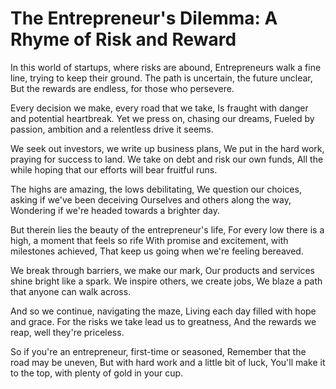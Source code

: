 # The Entrepreneur's Dilemma: A Rhyme of Risk and Reward

In this world of startups, where risks are abound,
Entrepreneurs walk a fine line, trying to keep their ground.
The path is uncertain, the future unclear,
But the rewards are endless, for those who persevere.

Every decision we make, every road that we take,
Is fraught with danger and potential heartbreak.
Yet we press on, chasing our dreams,
Fueled by passion, ambition and a relentless drive it seems.

We seek out investors, we write up business plans,
We put in the hard work, praying for success to land.
We take on debt and risk our own funds,
All the while hoping that our efforts will bear fruitful runs.

The highs are amazing, the lows debilitating,
We question our choices, asking if we've been deceiving
Ourselves and others along the way,
Wondering if we're headed towards a brighter day.

But therein lies the beauty of the entrepreneur's life,
For every low there is a high, a moment that feels so rife
With promise and excitement, with milestones achieved,
That keep us going when we're feeling bereaved.

We break through barriers, we make our mark,
Our products and services shine bright like a spark.
We inspire others, we create jobs,
We blaze a path that anyone can walk across.

And so we continue, navigating the maze,
Living each day filled with hope and grace.
For the risks we take lead us to greatness,
And the rewards we reap, well they're priceless.

So if you're an entrepreneur, first-time or seasoned,
Remember that the road may be uneven,
But with hard work and a little bit of luck,
You'll make it to the top, with plenty of gold in your cup.